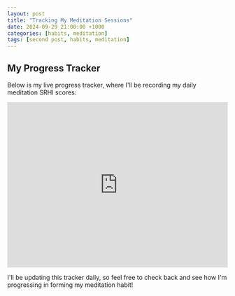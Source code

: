 ```yaml
---
layout: post
title: "Tracking My Meditation Sessions"
date: 2024-09-29 21:00:00 +1000
categories: [habits, meditation]
tags: [second post, habits, meditation]
---
```


## My Progress Tracker

Below is my live progress tracker, where I'll be recording my daily meditation SRHI scores:

<div style="position: relative; width: 100%; max-width: 800px; height: 0; padding-bottom: 75%; overflow: hidden;">
  <iframe src="https://docs.google.com/spreadsheets/d/1OC1GNH6x7GpJ822lvA5FCD22KiEhNtbDgS42tO2vJkc/edit?usp=sharing&amp;chrome=false&amp;widget=false&amp;headers=false" style="position: absolute; top: 0; left: 0; width: 100%; height: 100%; border: 0;" allowfullscreen="" loading="lazy"></iframe>
</div>

I'll be updating this tracker daily, so feel free to check back and see how I'm progressing in forming my meditation habit!